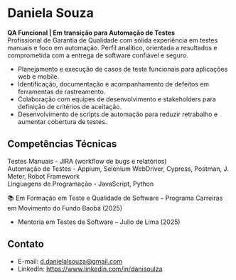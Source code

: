 # Daniela Souza

**QA Funcional | Em transição para Automação de Testes**  
Profissional de Garantia de Qualidade com sólida experiência em testes manuais e foco em automação. Perfil analítico, orientada a resultados e comprometida com a entrega de software confiável e seguro.

- Planejamento e execução de casos de teste funcionais para aplicações web e mobile.
- Identificação, documentação e acompanhamento de defeitos em ferramentas de rastreamento.
- Colaboração com equipes de desenvolvimento e stakeholders para definição de critérios de aceitação.
- Desenvolvimento de scripts de automação para reduzir retrabalho e aumentar cobertura de testes.

## Competências Técnicas

Testes Manuais - JIRA (workflow de bugs e relatórios)      
Automação de Testes - Appium, Selenium WebDriver, Cypress, Postman, J. Meter, Robot Framework  
Linguagens de Programação -  JavaScript, Python                  


📚 Em Formação em Teste e Qualidade de Software – Programa Carreiras em Movimento do Fundo Baobá (2025)
- Mentoria em Testes de Software – Julio de Lima (2025)

## Contato

- E-mail: d.danielalsouza@gmail.com
- LinkedIn: https://www.linkedin.com/in/danisoulza
   
